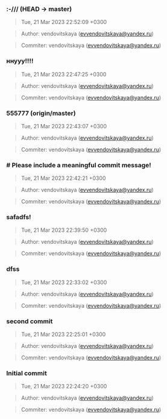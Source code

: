 ### :-/// (HEAD -> master)
>Tue, 21 Mar 2023 22:52:09 +0300

>Author: vendovitskaya (evvendovitskaya@yandex.ru)

>Commiter: vendovitskaya (evvendovitskaya@yandex.ru)




### ннууу!!!!
>Tue, 21 Mar 2023 22:47:25 +0300

>Author: vendovitskaya (evvendovitskaya@yandex.ru)

>Commiter: vendovitskaya (evvendovitskaya@yandex.ru)




### 555777 (origin/master)
>Tue, 21 Mar 2023 22:43:07 +0300

>Author: vendovitskaya (evvendovitskaya@yandex.ru)

>Commiter: vendovitskaya (evvendovitskaya@yandex.ru)




### # Please include a meaningful commit message!
>Tue, 21 Mar 2023 22:42:21 +0300

>Author: vendovitskaya (evvendovitskaya@yandex.ru)

>Commiter: vendovitskaya (evvendovitskaya@yandex.ru)




### safadfs!
>Tue, 21 Mar 2023 22:39:50 +0300

>Author: vendovitskaya (evvendovitskaya@yandex.ru)

>Commiter: vendovitskaya (evvendovitskaya@yandex.ru)




### dfss
>Tue, 21 Mar 2023 22:33:02 +0300

>Author: vendovitskaya (evvendovitskaya@yandex.ru)

>Commiter: vendovitskaya (evvendovitskaya@yandex.ru)




### second commit
>Tue, 21 Mar 2023 22:25:01 +0300

>Author: vendovitskaya (evvendovitskaya@yandex.ru)

>Commiter: vendovitskaya (evvendovitskaya@yandex.ru)




### Initial commit
>Tue, 21 Mar 2023 22:24:20 +0300

>Author: vendovitskaya (evvendovitskaya@yandex.ru)

>Commiter: vendovitskaya (evvendovitskaya@yandex.ru)




